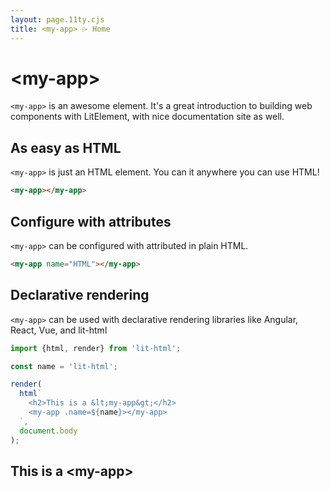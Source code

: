 ```yaml
---
layout: page.11ty.cjs
title: <my-app> ⌲ Home
---
```


# &lt;my-app>

`<my-app>` is an awesome element. It's a great introduction to building web components with LitElement, with nice documentation site as well.

## As easy as HTML

<section class="columns">
  <div>

`<my-app>` is just an HTML element. You can it anywhere you can use HTML!

```html
<my-app></my-app>
```

  </div>
  <div>

<my-app></my-app>

  </div>
</section>

## Configure with attributes

<section class="columns">
  <div>

`<my-app>` can be configured with attributed in plain HTML.

```html
<my-app name="HTML"></my-app>
```

  </div>
  <div>

<my-app name="HTML"></my-app>

  </div>
</section>

## Declarative rendering

<section class="columns">
  <div>

`<my-app>` can be used with declarative rendering libraries like Angular, React, Vue, and lit-html

```js
import {html, render} from 'lit-html';

const name = 'lit-html';

render(
  html`
    <h2>This is a &lt;my-app&gt;</h2>
    <my-app .name=${name}></my-app>
  `,
  document.body
);
```

  </div>
  <div>

<h2>This is a &lt;my-app&gt;</h2>
<my-app name="lit-html"></my-app>

  </div>
</section>
